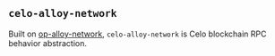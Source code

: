 ## `celo-alloy-network`

Built on [op-alloy-network][op-alloy-network], `celo-alloy-network` is Celo blockchain RPC behavior abstraction.

[op-alloy-network]: https://crates.io/crates/op-alloy-network